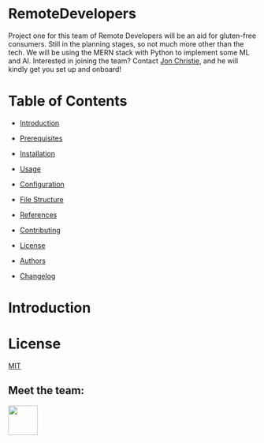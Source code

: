# RemoteDevelopers
Project one for this team of Remote Developers will be an aid for gluten-free consumers. Still in the planning stages, so not much more other than the tech. We will be using the MERN stack with Python to implement some ML and AI. Interested in joining the team? Contact [Jon Christie](jonchristie.net), and he will kindly get you set up and onboard!

# Table of Contents
 
- [Introduction](#introduction)
   <!-- Explanation of the project and its purpose. -->

- [Prerequisites](#prerequisites)
   <!-- List of software, libraries, and dependencies required to run the project. -->

- [Installation](#installation)
   <!-- Step-by-step guide on how to install the project on a local machine. -->

- [Usage](#usage)
   <!-- Instructions on how to use the project, including code examples. -->

- [Configuration](#configuration)
   <!-- Explanation of any configuration files or settings required for the project. -->

- [File Structure](#file-structure)
   <!-- Overview of the project's directory structure and the purpose of each file. -->

- [References](#references)
   <!-- Links to any external resources, documentation, or related projects. -->

- [Contributing](#contributing)
   <!-- Guidelines for contributing to the project and how to submit pull requests. -->

- [License](#license)
   <!-- Information about the project's license and terms of use. -->

- [Authors](#authors)
    <!-- List of contributors and their contact information. -->

- [Changelog](#changelog)
    <!-- A history of changes made to the project, including version numbers and release dates. -->

# Introduction

# License
[MIT](https://raw.githubusercontent.com/mathcodes/RemoteDevelopers/main/LICENSE)

## Meet the team:
<a href="https://github.com/mathcodes"><img src="https://avatars.githubusercontent.com/u/17928947?v=4" width="60px" /></a>
